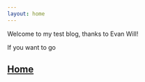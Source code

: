 ```yaml
---
layout: home
---
```


Welcome to my test blog, thanks to Evan Will!

If you want to go

## [Home](https://pbc86.github.io/)
